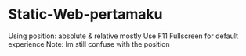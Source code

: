 # Static-Web-pertamaku
Using position: absolute & relative mostly
Use F11 Fullscreen for default experience
Note: Im still confuse with the position
